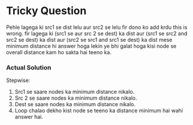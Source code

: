 # Tricky Question
Pehle lagega ki src1 se dist lelu aur src2 se lelu fir dono ko add krdu this is wrong.
fir lagega ki (src1 se aur src 2 se dest) ka dist aur (src1 se src2 and src2 se dest) ka dist aur (src2 se src1 and src1 se dest) ka dist mese minimum distance hi answer hoga lekin ye bhi galat hoga kisi node se overall distance kam ho sakta hai teeno ka.
​
### Actual Solution
Stepwise:
1. Src1 se saare nodes ka minimum distance nikalo.
2. Src 2 se saare nodes ka minimum distance nikalo.
3. Dest se saare nodes ka minimum distance nikalo.
4. Loop chalao dekho kist node se teeno ka distance minimum hai wahi answer hai.
​
​
​